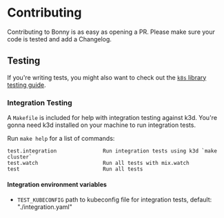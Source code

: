 # Contributing

Contributing to Bonny is as easy as opening a PR. Please make sure your code is tested and add a Changelog.

## Testing

If you're writing tests, you might also want to check out the [`k8s` library testing guide](https://hexdocs.pm/k8s/testing.html).

### Integration Testing

A `Makefile` is included for help with integration testing against k3d. You're gonna need k3d installed on your machine to run integration tests.

Run `make help` for a list of commands:

```
test.integration               Run integration tests using k3d `make cluster`
test.watch                     Run all tests with mix.watch
test                           Run all tests
```

#### Integration environment variables

- `TEST_KUBECONFIG` path to kubeconfig file for integration tests, default: "./integration.yaml"
